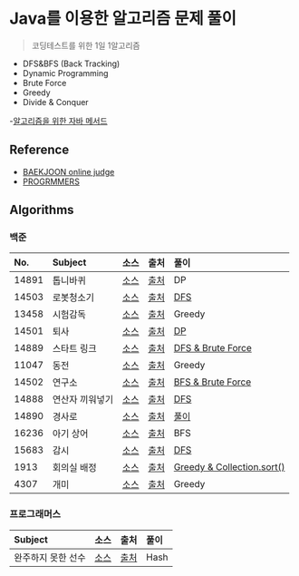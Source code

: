 # Java를 이용한 알고리즘 문제 풀이
> 코딩테스트를 위한 1일 1알고리즘

- DFS&BFS (Back Tracking)
- Dynamic Programming
- Brute Force
- Greedy
- Divide & Conquer

-[알고리즘을 위한 자바 메서드](https://github.com/gaki2745/Algorithm-with-Java/tree/master/JavaCollectionFramework)

## Reference

* [BAEKJOON online judge](https://www.acmicpc.net)
* [PROGRMMERS](https://programmers.co.kr)


## Algorithms


### 백준

|No.|Subject|소스|출처|풀이|
|:---|:---|:---|:---|:---|
|14891|톱니바퀴|[소스](https://github.com/gaki2745/Algorithm-with-Java/blob/master/BaekJoon_14891/src/BaekJoon_14891.java)|[출처](https://www.acmicpc.net/problem/14891)|DP|
|14503|로봇청소기|[소스](https://github.com/gaki2745/Algorithm-with-Java/blob/master/BaekJoon_14503/src/Main.java)|[출처](https://www.acmicpc.net/problem/14503)|[DFS](https://github.com/gaki2745/Algorithm-with-Java/tree/master/BaekJoon_14503/src)|
|13458|시험감독|[소스](https://github.com/gaki2745/Algorithm-with-Java/blob/master/BaekJoon_13458/src/Main.java)|[출처](https://www.acmicpc.net/problem/13458)|Greedy|
|14501|퇴사|[소스](https://github.com/gaki2745/Algorithm-with-Java/blob/master/BaekJoon_14501/src/Main.java)|[출처](https://www.acmicpc.net/problem/14501)|[DP](https://github.com/gaki2745/Algorithm-with-Java/tree/master/BaekJoon_14501)|
|14889|스타트 링크|[소스](https://github.com/gaki2745/Algorithm-with-Java/blob/master/BaekJoon_14889/src/Main.java)|[출처](https://www.acmicpc.net/problem/14889)|[DFS & Brute Force](https://github.com/gaki2745/Algorithm-with-Java/tree/master/BaekJoon_14889)|
|11047|동전|[소스](https://github.com/gaki2745/Algorithm-with-Java/blob/master/BaekJoon_11047/src/Main.java)|[출처](https://www.acmicpc.net/problem/11047)|Greedy|
|14502|연구소|[소스](https://github.com/gaki2745/Algorithm-with-Java/blob/master/BaekJoon_14502/src/Main.java)|[출처](https://www.acmicpc.net/problem/14502)|[BFS & Brute Force](https://github.com/gaki2745/Algorithm-with-Java/tree/master/BaekJoon_14502)|
|14888|연산자 끼워넣기|[소스](https://github.com/gaki2745/Algorithm-with-Java/blob/master/BaekJoon_14888/src/Main.java)|[출처](https://www.acmicpc.net/problem/14888)|[DFS](https://github.com/gaki2745/Algorithm-with-Java/tree/master/BaekJoon_14888)|
|14890|경사로|[소스](https://github.com/gaki2745/Algorithm-with-Java/blob/master/BaekJoon_14890/src/Main.java)|[출처](https://www.acmicpc.net/problem/14890)|[풀이](https://github.com/gaki2745/Algorithm-with-Java/tree/master/BaekJoon_14890)|
|16236|아기 상어|[소스](https://github.com/gaki2745/Algorithm-with-Java/blob/master/BaekJoon_16236/src/Main.java)|[출처](https://www.acmicpc.net/problem/16236)|BFS|
|15683|감시|[소스](https://github.com/gaki2745/Algorithm-with-Java/blob/master/BaekJoon_15683/src/Main.java)|[출처](https://www.acmicpc.net/problem/15683)|[DFS](https://github.com/gaki2745/Algorithm-with-Java/blob/master/BaekJoon_15683)|
|1913|회의실 배정|[소스](https://github.com/gaki2745/Algorithm-with-Java/blob/master/BaekJoon_1913/src/Main.java)|[출처](https://www.acmicpc.net/problem/1913)|[Greedy & Collection.sort()](https://github.com/gaki2745/Algorithm-with-Java/tree/master/BaekJoon_1931)|
|4307|개미|[소스](https://github.com/gaki2745/Algorithm-with-Java/blob/master/BaekJoon_4307/src/Main.java)|[출처](https://www.acmicpc.net/problem/4307)|Greedy|

### 프로그래머스

|Subject|소스|출처|풀이|
|:---|:---|:---|:---|
|완주하지 못한 선수|[소스](https://github.com/gaki2745/Algorithm-with-Java/blob/master/Programmers_완주하지못한선수/src/Main.java)|[출처](https://programmers.co.kr/learn/courses/30/lessons/42576)|Hash|

